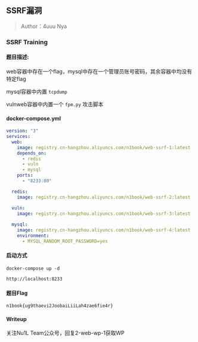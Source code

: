 ## SSRF漏洞

> Author：4uuu Nya

### SSRF Training

#### 题目描述: 

web容器中存在一个flag，mysql中存在一个管理员账号密码，其余容器中均没有特定flag

mysql容器中内置 `tcpdump`

vulnweb容器中内置一个 `fpm.py` 攻击脚本


#### docker-compose.yml

```yaml
version: "3"
services:
  web:
    image: registry.cn-hangzhou.aliyuncs.com/n1book/web-ssrf-1:latest
    depends_on: 
      - redis
      - vuln
      - mysql
    ports:
      - "8233:80"

  redis:
    image: registry.cn-hangzhou.aliyuncs.com/n1book/web-ssrf-2:latest

  vuln:
    image: registry.cn-hangzhou.aliyuncs.com/n1book/web-ssrf-3:latest
    
  mysql:
    image: registry.cn-hangzhou.aliyuncs.com/n1book/web-ssrf-4:latest
    environment:
      - MYSQL_RANDOM_ROOT_PASSWORD=yes
```

#### 启动方式

```
docker-compose up -d

http://localhost:8233
```

#### 题目Flag

`n1book{ug9thaevi2JoobaiLiiLah4zae6fie4r}`

#### Writeup

关注Nu1L Team公众号，回复2-web-wp-1获取WP